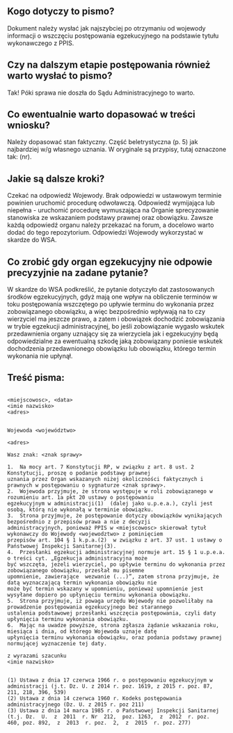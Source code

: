 ## Kogo dotyczy to pismo?
Dokument należy wysłać jak najszybciej po otrzymaniu od wojewody informacji o wszczęciu postępowania egzekucyjnego na podstawie tytułu wykonawczego z PPIS.

## Czy na dalszym etapie postępowania również warto wysłać to pismo?
Tak! Póki sprawa nie doszła do Sądu Administracyjnego to warto.

## Co ewentualnie warto dopasować w treści wniosku?
Należy dopasować stan faktyczny. Część beletrystyczna (p. 5) jak najbardziej w/g własnego uznania. W oryginale są przypisy, tutaj oznaczone tak: (nr).

## Jakie są dalsze kroki?
Czekać na odpowiedź Wojewody. Brak odpowiedzi w ustawowym terminie powinien uruchomić procedurę odwoławczą. Odpowiedź wymijająca lub niepełna - uruchomić procedurę wymuszająca na Organie sprecyzowanie stanowiska ze wskazaniem podstawy prawnej oraz obowiązku. Zawsze każdą odpowiedź organu należy przekazać na forum, a docelowo warto dodać do tego repozytorium. Odpowiedzi Wojewody wykorzystać w skardze do WSA.

## Co zrobić gdy organ egzekucyjny nie odpowie precyzyjnie na zadane pytanie?
W skardze do WSA podkreślić, że pytanie dotyczyło dat zastosowanych środków egzekucyjnych, gdyż mają one wpływ na obliczenie terminów w toku postępowania wszczętego po upływie terminu do wykonania przez zobowiązanego obowiązku, a więc bezpośrednio wpływają na to czy wierzyciel ma jeszcze prawo, a zatem i obowiązek dochodzić zobowiązania w trybie egzekucji administracyjnej, bo jeśli zobowiązanie wygasło wskutek przedawnienia organy uznający się za wierzyciela jak i egzekucyjny będą odpowiedzialne za ewentualną szkodę jaką zobowiązany poniesie wskutek dochodzenia przedawnionego obowiązku lub obowiązku, którego termin wykonania nie upłynął.

## Treść pisma:
```
                                                                <miejscowosc>, <data>
<imie nazwisko>
<adres>

                                                                Wojewoda <województwo>
                                                                <adres>

Wasz znak: <znak sprawy>

1.	Na mocy art. 7 Konstytucji RP, w związku z art. 8 ust. 2 Konstytucji, proszę o podanie podstawy prawnej 
uznania przez Organ wskazanych niżej okoliczności faktycznych i prawnych w postępowaniu o sygnaturze <znak sprawy>.
2.	Wojewoda przyjmuje, że strona występuje w roli zobowiązanego w rozumieniu art. 1a pkt 20 ustawy o postępowaniu 
egzekucyjnym w administracji(1)  (dalej jako u.p.e.a.), czyli jest osobą, którą nie wykonałą w terminie obowiązku.
3.	Strona przyjmuje, że postępowanie dotyczy obowiązków wynikających bezpośrednio z przepisów prawa a nie z decyzji 
administracyjnych, ponieważ PPIS w <miejscowosc> skierował tytuł wykonawczy do Wojewody <wojewodztwo> z pominięciem 
przepisów art. 104 § 1 k.p.a.(2)  w związku z art. 37 ust. 1 ustawy o Państwowej Inspekcji Sanitarnej(3).
4.	Przesłanki egzekucji administracyjnej normuje art. 15 § 1 u.p.e.a. o treści cyt. „Egzekucja administracyjna może 
być wszczęta, jeżeli wierzyciel, po upływie terminu do wykonania przez zobowiązanego obowiązku, przesłał mu pisemne 
upomnienie, zawierające  wezwanie (...)”, zatem strona przyjmuje, że datą wyznaczającą termin wykonania obowiązku nie 
może być termin wskazany w upomnieniu, ponieważ upomnienie jest wysyłane dopiero po upłynięciu terminu wykonania obowiązku.
5.	Strona przyjmuje, iż powaga urzędu Wojewody nie pozwoliłaby na prowadzenie postępowania egzekucyjnego bez starannego 
ustalenia podstawowej przesłanki wszczęcia postępowania, czyli daty upłynięcia terminu wykonania obowiązku.
6.	Mając na uwadze powyższe, strona zgłasza żądanie wskazania roku, miesiąca i dnia, od którego Wojewoda uznaje datę 
upłynięcia terminu wykonania obowiązku, oraz podania podstawy prawnej normującej wyznaczenie tej daty.

z wyrazami szacunku
<imie nazwisko>


(1) Ustawa z dnia 17 czerwca 1966 r. o postępowaniu egzekucyjnym w administracji (j.t. Dz. U. z 2014 r. poz. 1619, z 2015 r. poz. 87, 211, 218, 396, 539)
(2) Ustawa z dnia 14 czerwca 1960 r. Kodeks postępowania administracyjnego (Dz. U. z 2015 r. poz 211)
(3) Ustawa z dnia 14 marca 1985 r. o Państwowej Inspekcji Sanitarnej (t.j. Dz.  U.  z  2011  r. Nr  212,  poz. 1263,  z  2012  r. poz.  460, poz. 892,  z  2013  r. poz.  2,  z  2015  r. poz. 277)

```
